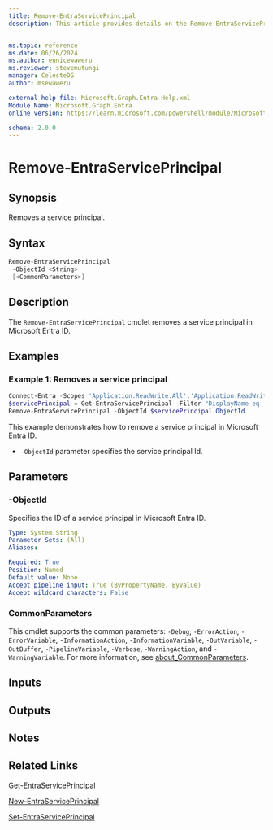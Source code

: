 ```yaml
---
title: Remove-EntraServicePrincipal
description: This article provides details on the Remove-EntraServicePrincipal command.


ms.topic: reference
ms.date: 06/26/2024
ms.author: eunicewaweru
ms.reviewer: stevemutungi
manager: CelesteDG
author: msewaweru

external help file: Microsoft.Graph.Entra-Help.xml
Module Name: Microsoft.Graph.Entra
online version: https://learn.microsoft.com/powershell/module/Microsoft.Graph.Entra/Remove-EntraServicePrincipal

schema: 2.0.0
---
```


# Remove-EntraServicePrincipal

## Synopsis

Removes a service principal.

## Syntax

```powershell
Remove-EntraServicePrincipal
 -ObjectId <String>
 [<CommonParameters>]
```

## Description

The `Remove-EntraServicePrincipal` cmdlet removes a service principal in Microsoft Entra ID.

## Examples

### Example 1: Removes a service principal

```powershell
Connect-Entra -Scopes 'Application.ReadWrite.All','Application.ReadWrite.OwnedBy'
$servicePrincipal = Get-EntraServicePrincipal -Filter "DisplayName eq '<service-principal-display-name>'"
Remove-EntraServicePrincipal -ObjectId $servicePrincipal.ObjectId
```

This example demonstrates how to remove a service principal in Microsoft Entra ID.

- `-ObjectId` parameter specifies the service principal Id.

## Parameters

### -ObjectId

Specifies the ID of a service principal in Microsoft Entra ID.

```yaml
Type: System.String
Parameter Sets: (All)
Aliases:

Required: True
Position: Named
Default value: None
Accept pipeline input: True (ByPropertyName, ByValue)
Accept wildcard characters: False
```

### CommonParameters

This cmdlet supports the common parameters: `-Debug`, `-ErrorAction`, `-ErrorVariable`, `-InformationAction`, `-InformationVariable`, `-OutVariable`, `-OutBuffer`, `-PipelineVariable`, `-Verbose`, `-WarningAction`, and `-WarningVariable`. For more information, see [about_CommonParameters](https://go.microsoft.com/fwlink/?LinkID=113216).

## Inputs

## Outputs

## Notes

## Related Links

[Get-EntraServicePrincipal](Get-EntraServicePrincipal.md)

[New-EntraServicePrincipal](New-EntraServicePrincipal.md)

[Set-EntraServicePrincipal](Set-EntraServicePrincipal.md)
